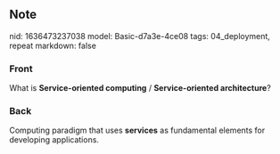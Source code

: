 ## Note
nid: 1636473237038
model: Basic-d7a3e-4ce08
tags: 04_deployment, repeat
markdown: false

### Front
What is <b>Service-oriented computing</b> / <b>Service-oriented
architecture</b>?

### Back
Computing paradigm that uses <b>services</b> as fundamental
elements for developing applications.
